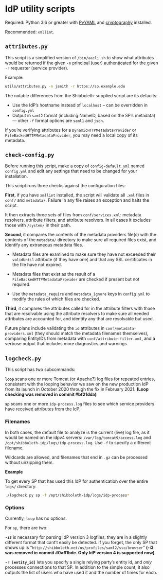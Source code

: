 # IdP utility scripts

Required: Python 3.6 or greater with [PyYAML](https://pypi.org/project/PyYAML/) and [cryptography](https://pypi.org/project/cryptography/) installed.

Recommended: `xmllint`.

## `attributes.py`

This script is a simplified version of `/bin/aacli.sh` to show what attributes would be returned if the given `-n` principal (user) authenticated for the given `-r` requester (service provider).

Example:
```bash
utils/attributes.py -n jsmith -r https://sp.example.edu
```

The notable differences from the Shibboleth-supplied script are its defaults:

- Use the IdP’s hostname instead of `localhost` – can be overridden in `config.yml`
- Output in `saml2` format (including NameID, based on the SP’s metadata) — other `-f` format options are `saml1` and `json`.

If you’re verifying attributes for a `DynamicHTTPMetadataProvider` or `FileBackedHTTPMetadataProvider`, you may need a local copy of its metadata.


## `check-config.py`

Before running this script, make a copy of `config-default.yml` named `config.yml` and edit any settings that need to be changed for your installation.

This script runs three checks against the configuration files:

**First**, if you have `xmllint` installed, the script will validate all `.xml` files in `conf/` and `metadata/`. Failure in any file raises an exception and halts the script.

It then extracts three sets of files from `conf/services.xml`: metadata resolvers, attribute filters, and attribute resolvers. In all cases it excludes those with `/system/` in their path.

**Second**, it compares the contents of the metadata providers file(s) with the contents of the `metadata/` directory to make sure all required files exist, and identify any extraneous metadata files.

- Metadata files are examined to make sure they have not exceeded their `validUntil` attribute (if they have one) and that any SSL certificates in the file have not expired.

- Metadata files that exist as the result of a `FileBackedHTTPMetadataProvider` are checked if present but not required.

- Use the `metadata_require` and `metadata_ignore` keys in `config.yml` to modify the rules of which files are checked.

**Third**, it compares the attributes called for in the attribute filters with those that are resolvable using the attribute resolvers to make sure all needed attributes are accounted for, and identify any that are resolvable but used.

Future plans include validating the `id` attributes in `conf/metadata-providers.xml` (they should match the metadata filenames themselves), comparing EntityIDs from metadata with `conf/attribute-filter.xml`, and a verbose output that includes more diagnostics and warnings.


## `logcheck.py`

This script has two subcommands:

**`loop`** scans one or more Tomcat (or Apache?) log files for repeated entries, consistent with the looping behavior we saw on the new production IdP from its launch in October 2020 through the fix in February 2021. **(Loop checking was removed in commit #bf21dda)**

**`sp`** scans one or more `idp-process.log` files to see which service providers have received attributes from the IdP.

### Filenames

In both cases, the default file to analyze is the current (live) log file, as it would be named on the idpv4 servers: `/var/log/tomcat9/access.log` and `/opt/shibboleth-idp/logs/idp-process.log`. Use `-f` to specify a different filename.

Wildcards are allowed, and filenames that end in `.gz` can be processed without unzipping them.

**Example**

To get every SP that has used this IdP for authentication over the entire `logs/` directory:
```bash
./logcheck.py sp -f /opt/shibboleth-idp/logs/idp-process*
```

### Options

Currently, `loop` has no options.

For `sp`, there are two:

**`-i3`** is necessary for parsing IdP version 3 logfiles; they are in a slightly different format that cant’t easily be detected. If you forget, the only SP that shows up is “`http://shibboleth.net/ns/profiles/saml2/sso/browser`” **(-i3 was removed in commit #0a61bde. Only IdP version 4 is supported now)**

**`-r [entity_id]`** lets you specify a single relying party’s entity id, and _only_ processes connections to that SP. In addition to the simple count, it also outputs the list of users who have used it and the number of times for each.
